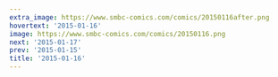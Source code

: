 ```yaml
---
extra_image: https://www.smbc-comics.com/comics/20150116after.png
hovertext: '2015-01-16'
image: https://www.smbc-comics.com/comics/20150116.png
next: '2015-01-17'
prev: '2015-01-15'
title: '2015-01-16'
---
```

